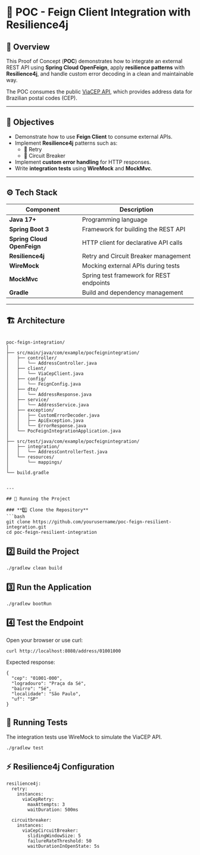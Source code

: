 # 🧩 POC - Feign Client Integration with Resilience4j

## 📖 Overview
This Proof of Concept (**POC**) demonstrates how to integrate an external REST API using **Spring Cloud OpenFeign**, apply **resilience patterns** with **Resilience4j**, and handle custom error decoding in a clean and maintainable way.

The POC consumes the public [ViaCEP API](https://viacep.com.br/), which provides address data for Brazilian postal codes (CEP).

---

## 🧠 Objectives
- Demonstrate how to use **Feign Client** to consume external APIs.
- Implement **Resilience4j** patterns such as:
  - 🔁 Retry
  - 🚦 Circuit Breaker
- Implement **custom error handling** for HTTP responses.
- Write **integration tests** using **WireMock** and **MockMvc**.

---

## ⚙️ Tech Stack

| Component | Description |
|------------|-------------|
| **Java 17+** | Programming language |
| **Spring Boot 3** | Framework for building the REST API |
| **Spring Cloud OpenFeign** | HTTP client for declarative API calls |
| **Resilience4j** | Retry and Circuit Breaker management |
| **WireMock** | Mocking external APIs during tests |
| **MockMvc** | Spring test framework for REST endpoints |
| **Gradle** | Build and dependency management |

---

## 🏗️ Architecture

````

poc-feign-integration/
│
├── src/main/java/com/example/pocfeignintegration/
│   ├── controller/
│   │   └── AddressController.java
│   ├── client/
│   │   └── ViaCepClient.java
│   ├── config/
│   │   └── FeignConfig.java
│   ├── dto/
│   │   └── AddressResponse.java
│   ├── service/
│   │   └── AddressService.java
│   ├── exception/
│   │   ├── CustomErrorDecoder.java
│   │   ├── ApiException.java
│   │   └── ErrorResponse.java
│   └── PocFeignIntegrationApplication.java
│
├── src/test/java/com/example/pocfeignintegration/
│   ├── integration/
│   │   └── AddressControllerTest.java
│   └── resources/
│       └── mappings/
│
└── build.gradle
````

````

---

## 🚀 Running the Project

### **1️⃣ Clone the Repository**
```bash
git clone https://github.com/yourusername/poc-feign-resilient-integration.git
cd poc-feign-resilient-integration

````
## 2️⃣ Build the Project

````
./gradlew clean build

````

## 3️⃣ Run the Application

````
./gradlew bootRun

````

## 4️⃣ Test the Endpoint

Open your browser or use curl:

````
curl http://localhost:8080/address/01001000

````

Expected response:

````
{
  "cep": "01001-000",
  "logradouro": "Praça da Sé",
  "bairro": "Sé",
  "localidade": "São Paulo",
  "uf": "SP"
}

````

## 🧪 Running Tests

The integration tests use WireMock to simulate the ViaCEP API.

````
./gradlew test

````

## ⚡ Resilience4j Configuration

````
resilience4j:
  retry:
    instances:
      viaCepRetry:
        maxAttempts: 3
        waitDuration: 500ms

  circuitbreaker:
    instances:
      viaCepCircuitBreaker:
        slidingWindowSize: 5
        failureRateThreshold: 50
        waitDurationInOpenState: 5s

````
